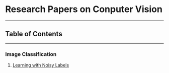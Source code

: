 # Research Papers on Conputer Vision

---

## Table of Contents

---

### Image Classification

1. [Learning with Noisy Labels](https://github.com/Loy-rh/paper_notes/chapters/learning_with_noisy_lables.md)